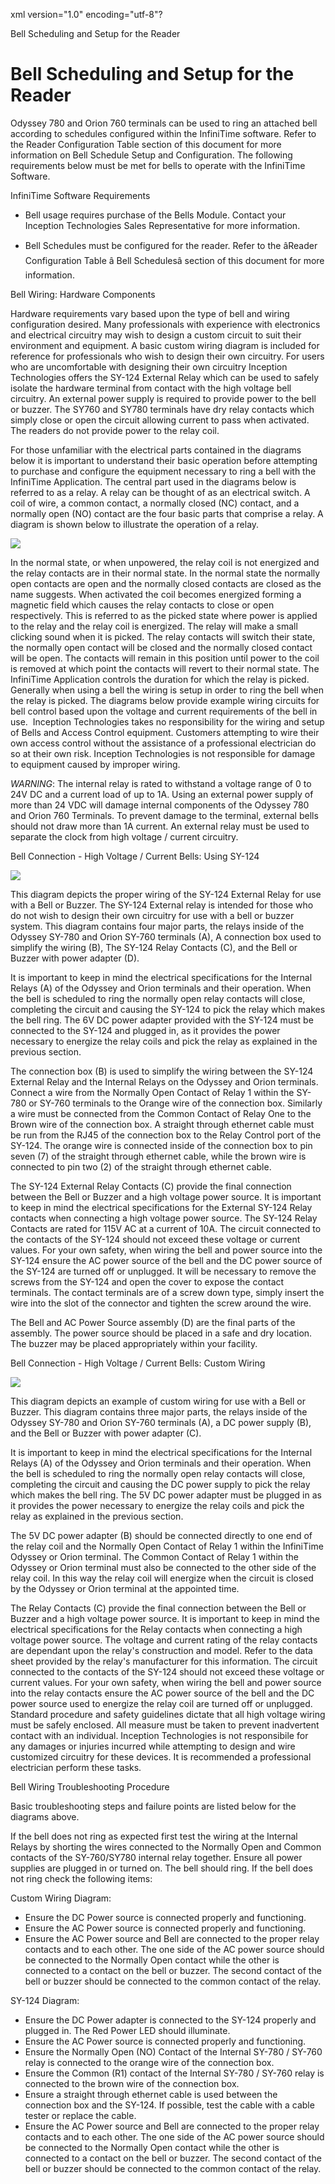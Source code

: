 xml version="1.0" encoding="utf-8"?





Bell Scheduling and Setup for the Reader




# Bell Scheduling and Setup for the Reader

Odyssey 780 and Orion 760 terminals can be used to ring an attached bell according to schedules configured within the InfiniTime software. Refer to the Reader Configuration Table section of this document for more information on Bell Schedule Setup and Configuration. The following requirements below must be met for bells to operate with the InfiniTime Software.

InfiniTime Software Requirements

* Bell usage requires purchase of the Bells Module. Contact your Inception Technologies Sales Representative for more information.

* Bell Schedules must be configured for the reader. Refer to the âReader Configuration Table â Bell Schedulesâ section of this document for more information.

Bell Wiring: Hardware Components

Hardware requirements vary based upon the type of bell and wiring configuration desired. Many professionals with experience with electronics and electrical circuitry may wish to design a custom circuit to suit their environment and equipment. A basic custom wiring diagram is included for reference for professionals who wish to design their own circuitry. For users who are uncomfortable with designing their own circuitry Inception Technologies offers the SY-124 External Relay which can be used to safely isolate the hardware terminal from contact with the high voltage bell circuitry. An external power supply is required to provide power to the bell or buzzer. The SY760 and SY780 terminals have dry relay contacts which simply close or open the circuit allowing current to pass when activated. The readers do not provide power to the relay coil.

For those unfamiliar with the electrical parts contained in the diagrams below it is important to understand their basic operation before attempting to purchase and configure the equipment necessary to ring a bell with the InfiniTime Application. The central part used in the diagrams below is referred to as a relay. A relay can be thought of as an electrical switch. A coil of wire, a common contact, a normally closed (NC) contact, and a normally open (NO) contact are the four basic parts that comprise a relay. A diagram is shown below to illustrate the operation of a relay.

![](/img/RelayDiagram.gif)

In the normal state, or when unpowered, the relay coil is not energized and the relay contacts are in their normal state. In the normal state the normally open contacts are open and the normally closed contacts are closed as the name suggests. When activated the coil becomes energized forming a magnetic field which causes the relay contacts to close or open respectively. This is referred to as the picked state where power is applied to the relay and the relay coil is energized. The relay will make a small clicking sound when it is picked. The relay contacts will switch their state, the normally open contact will be closed and the normally closed contact will be open. The contacts will remain in this position until power to the coil is removed at which point the contacts will revert to their normal state. The InfiniTime Application controls the duration for which the relay is picked. Generally when using a bell the wiring is setup in order to ring the bell when the relay is picked. The diagrams below provide example wiring circuits for bell control based upon the voltage and current requirements of the bell in use.  Inception Technologies takes no responsibility for the wiring and setup of Bells and Access Control equipment. Customers attempting to wire their own access control without the assistance of a professional electrician do so at their own risk. Inception Technologies is not responsible for damage to equipment caused by improper wiring.

*WARNING*: The internal relay is rated to withstand a voltage range of 0 to 24V DC and a current load of up to 1A. Using an external power supply of more than 24 VDC will damage internal components of the Odyssey 780 and Orion 760 Terminals. To prevent damage to the terminal, external bells should not draw more than 1A current. An external relay must be used to separate the clock from high voltage / current circuitry.

Bell Connection - High Voltage / Current Bells: Using SY-124

![](/img/BellwCustomWiring.gif)

This diagram depicts the proper wiring of the SY-124 External Relay for use with a Bell or Buzzer. The SY-124 External relay is intended for those who do not wish to design their own circuitry for use with a bell or buzzer system. This diagram contains four major parts, the relays inside of the Odyssey SY-780 and Orion SY-760 terminals (A), A connection box used to simplify the wiring (B), The SY-124 Relay Contacts (C), and the Bell or Buzzer with power adapter (D).

It is important to keep in mind the electrical specifications for the Internal Relays (A) of the Odyssey and Orion terminals and their operation. When the bell is scheduled to ring the normally open relay contacts will close, completing the circuit and causing the SY-124 to pick the relay which makes the bell ring. The 6V DC power adapter provided with the SY-124 must be connected to the SY-124 and plugged in, as it provides the power necessary to energize the relay coils and pick the relay as explained in the previous section.

The connection box (B) is used to simplify the wiring between the SY-124 External Relay and the Internal Relays on the Odyssey and Orion terminals. Connect a wire from the Normally Open Contact of Relay 1 within the SY-780 or SY-760 terminals to the Orange wire of the connection box. Similarly a wire must be connected from the Common Contact of Relay One to the Brown wire of the connection box. A straight through ethernet cable must be run from the RJ45 of the connection box to the Relay Control port of the SY-124. The orange wire is connected inside of the connection box to pin seven (7) of the straight through ethernet cable, while the brown wire is connected to pin two (2) of the straight through ethernet cable.

The SY-124 External Relay Contacts (C) provide the final connection between the Bell or Buzzer and a high voltage power source. It is important to keep in mind the electrical specifications for the External SY-124 Relay contacts when connecting a high voltage power source. The SY-124 Relay Contacts are rated for 115V AC at a current of 10A. The circuit connected to the contacts of the SY-124 should not exceed these voltage or current values. For your own safety, when wiring the bell and power source into the SY-124 ensure the AC power source of the bell and the DC power source of the SY-124 are turned off or unplugged. It will be necessary to remove the screws from the SY-124 and open the cover to expose the contact terminals. The contact terminals are of a screw down type, simply insert the wire into the slot of the connector and tighten the screw around the wire.

The Bell and AC Power Source assembly (D) are the final parts of the assembly. The power source should be placed in a safe and dry location. The buzzer may be placed appropriately within your facility.

Bell Connection - High Voltage / Current Bells: Custom Wiring

![](/img/BellwCustomWiring.gif)

This diagram depicts an example of custom wiring for use with a Bell or Buzzer. This diagram contains three major parts, the relays inside of the Odyssey SY-780 and Orion SY-760 terminals (A), a DC power supply (B), and the Bell or Buzzer with power adapter (C).

It is important to keep in mind the electrical specifications for the Internal Relays (A) of the Odyssey and Orion terminals and their operation. When the bell is scheduled to ring the normally open relay contacts will close, completing the circuit and causing the DC power supply to pick the relay which makes the bell ring. The 5V DC power adapter must be plugged in as it provides the power necessary to energize the relay coils and pick the relay as explained in the previous section.

The 5V DC power adapter (B) should be connected directly to one end of the relay coil and the Normally Open Contact of Relay 1 within the InfiniTime Odyssey or Orion terminal. The Common Contact of Relay 1 within the Odyssey or Orion terminal must also be connected to the other side of the relay coil. In this way the relay coil will energize when the circuit is closed by the Odyssey or Orion terminal at the appointed time.

The Relay Contacts (C) provide the final connection between the Bell or Buzzer and a high voltage power source. It is important to keep in mind the electrical specifications for the Relay contacts when connecting a high voltage power source. The voltage and current rating of the relay contacts are dependant upon the relay's construction and model. Refer to the data sheet provided by the relay's manufacturer for this information. The circuit connected to the contacts of the SY-124 should not exceed these voltage or current values. For your own safety, when wiring the bell and power source into the relay contacts ensure the AC power source of the bell and the DC power source used to energize the relay coil are turned off or unplugged. Standard procedure and safety guidelines dictate that all high voltage wiring must be safely enclosed. All measure must be taken to prevent inadvertent contact with an individual. Inception Technologies is not responsibile for any damages or injuries incurred while attempting to design and wire customized circuitry for these devices. It is recommended a professional electrician perform these tasks.

Bell Wiring Troubleshooting Procedure

Basic troubleshooting steps and failure points are listed below for the diagrams above.

If the bell does not ring as expected first test the wiring at the Internal Relays by shorting the wires connected to the Normally Open and Common contacts of the SY-760/SY780 internal relay together. Ensure all power supplies are plugged in or turned on. The bell should ring. If the bell does not ring check the following items:

Custom Wiring Diagram:

* Ensure the DC Power source is connected properly and functioning.
* Ensure the AC Power source is connected properly and functioning.
* Ensure the AC Power source and Bell are connected to the proper relay contacts and to each other. The one side of the AC power source should be connected to the Normally Open contact while the other is connected to a contact on the bell or buzzer. The second contact of the bell or buzzer should be connected to the common contact of the relay.

SY-124 Diagram:

* Ensure the DC Power adapter is connected to the SY-124 properly and plugged in. The Red Power LED should illuminate.
* Ensure the AC Power source is connected properly and functioning.
* Ensure the Normally Open (NO) Contact of the Internal SY-780 / SY-760 relay is connected to the orange wire of the connection box.
* Ensure the Common (R1) contact of the Internal SY-780 / SY-760 relay is connected to the brown wire of the connection box.
* Ensure a straight through ethernet cable is used between the connection box and the SY-124. If possible, test the cable with a cable tester or replace the cable.
* Ensure the AC Power source and Bell are connected to the proper relay contacts and to each other. The one side of the AC power source should be connected to the Normally Open contact while the other is connected to a contact on the bell or buzzer. The second contact of the bell or buzzer should be connected to the common contact of the relay.